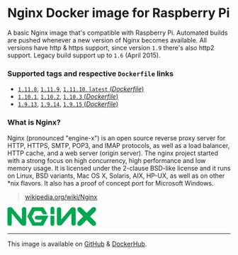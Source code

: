 # Nginx Docker image for Raspberry Pi

A basic Nginx image that's compatible with Raspberry Pi. Automated builds are pushed whenever a new version of Nginx becomes available. All versions have http & https support, since version `1.9` there's also http2 support. Legacy build support up to `1.6` (April 2015).

### Supported tags and respective `Dockerfile` links

- [`1.11.8`](https://github.com/wouterds/rpi-nginx/tree/1.11.8/Dockerfile),  [`1.11.9`](https://github.com/wouterds/rpi-nginx/tree/1.11.9/Dockerfile), [`1.11.10`, `latest` (*Dockerfile*)](https://github.com/wouterds/rpi-nginx/tree/1.11.10/Dockerfile)
- [`1.10.1`](https://github.com/wouterds/rpi-nginx/tree/1.10.1/Dockerfile), [`1.10.2`](https://github.com/wouterds/rpi-nginx/tree/1.10.2/Dockerfile), [`1.10.3` (*Dockerfile*)](https://github.com/wouterds/rpi-nginx/tree/1.10.3/Dockerfile)
- [`1.9.13`](https://github.com/wouterds/rpi-nginx/tree/1.9.13/Dockerfile), [`1.9.14`](https://github.com/wouterds/rpi-nginx/tree/1.9.14/Dockerfile), [`1.9.15` (*Dockerfile*)](https://github.com/wouterds/rpi-nginx/tree/1.9.15/Dockerfile)

### What is Nginx?

Nginx (pronounced "engine-x") is an open source reverse proxy server for HTTP, HTTPS, SMTP, POP3, and IMAP protocols, as well as a load balancer, HTTP cache, and a web server (origin server). The nginx project started with a strong focus on high concurrency, high performance and low memory usage. It is licensed under the 2-clause BSD-like license and it runs on Linux, BSD variants, Mac OS X, Solaris, AIX, HP-UX, as well as on other \*nix flavors. It also has a proof of concept port for Microsoft Windows.

> [wikipedia.org/wiki/Nginx](https://en.wikipedia.org/wiki/Nginx)

![logo](https://raw.githubusercontent.com/docker-library/docs/01c12653951b2fe592c1f93a13b4e289ada0e3a1/nginx/logo.png)

---

This image is available on [GitHub](https://github.com/wouterds/rpi-nginx) & [DockerHub](https://hub.docker.com/r/wouterds/rpi-nginx).
